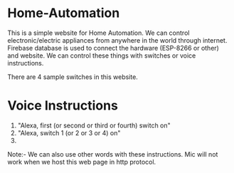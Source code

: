# Home-Automation
This is a simple website for Home Automation. We can control electronic/electric appliances from anywhere in the world through internet. Firebase database is used to connect the hardware (ESP-8266 or other) and website. We can control these things with switches or voice instructions.

There are 4 sample switches in this website.
# Voice Instructions
 1. "Alexa, first (or second or third or fourth) switch on"
 2. "Alexa, switch 1 (or 2 or 3 or 4) on"
 3. 
 Note:- We can also use other words with these instructions. Mic will not work when we host this web page in http protocol.
